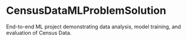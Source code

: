 # CensusDataMLProblemSolution
End-to-end ML project demonstrating data analysis, model training, and evaluation of Census Data.
